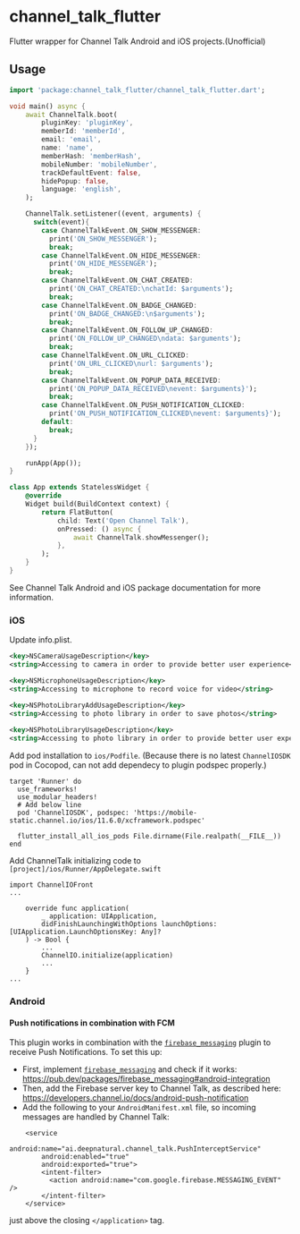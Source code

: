 # channel_talk_flutter

Flutter wrapper for Channel Talk Android and iOS projects.(Unofficial)

## Usage
```dart
import 'package:channel_talk_flutter/channel_talk_flutter.dart';

void main() async {
    await ChannelTalk.boot(
        pluginKey: 'pluginKey',
        memberId: 'memberId',
        email: 'email',
        name: 'name',
        memberHash: 'memberHash',
        mobileNumber: 'mobileNumber',
        trackDefaultEvent: false,
        hidePopup: false,
        language: 'english',
    );

    ChannelTalk.setListener((event, arguments) {
      switch(event){
        case ChannelTalkEvent.ON_SHOW_MESSENGER:
          print('ON_SHOW_MESSENGER');
          break;
        case ChannelTalkEvent.ON_HIDE_MESSENGER:
          print('ON_HIDE_MESSENGER');
          break;
        case ChannelTalkEvent.ON_CHAT_CREATED:
          print('ON_CHAT_CREATED:\nchatId: $arguments');
          break;
        case ChannelTalkEvent.ON_BADGE_CHANGED:
          print('ON_BADGE_CHANGED:\n$arguments');
          break;
        case ChannelTalkEvent.ON_FOLLOW_UP_CHANGED:
          print('ON_FOLLOW_UP_CHANGED\ndata: $arguments');
          break;
        case ChannelTalkEvent.ON_URL_CLICKED:
          print('ON_URL_CLICKED\nurl: $arguments');
          break;
        case ChannelTalkEvent.ON_POPUP_DATA_RECEIVED:
          print('ON_POPUP_DATA_RECEIVED\nevent: $arguments}');
          break;
        case ChannelTalkEvent.ON_PUSH_NOTIFICATION_CLICKED:
          print('ON_PUSH_NOTIFICATION_CLICKED\nevent: $arguments}');
        default:
          break;
      }
    });

    runApp(App());
}

class App extends StatelessWidget {
    @override
    Widget build(BuildContext context) {
        return FlatButton(
            child: Text('Open Channel Talk'),
            onPressed: () async {
                await ChannelTalk.showMessenger();
            },
        );
    }
}

```

See Channel Talk Android and iOS package documentation for more information.

### iOS

Update info.plist.
```xml
<key>NSCameraUsageDescription</key>
<string>Accessing to camera in order to provide better user experience</string>

<key>NSMicrophoneUsageDescription</key>
<string>Accessing to microphone to record voice for video</string>

<key>NSPhotoLibraryAddUsageDescription</key>
<string>Accessing to photo library in order to save photos</string>
 
<key>NSPhotoLibraryUsageDescription</key>
<string>Accessing to photo library in order to provide better user experience</string>
```

Add pod installation to `ios/Podfile`.
(Because there is no latest `ChannelIOSDK` pod in Cocopod, can not add dependecy to plugin podspec properly.)
```
target 'Runner' do
  use_frameworks!
  use_modular_headers!
  # Add below line
  pod 'ChannelIOSDK', podspec: 'https://mobile-static.channel.io/ios/11.6.0/xcframework.podspec'

  flutter_install_all_ios_pods File.dirname(File.realpath(__FILE__))
end
```

Add ChannelTalk initializing code to `[project]/ios/Runner/AppDelegate.swift`
```
import ChannelIOFront
...

    override func application(
        _ application: UIApplication,
        didFinishLaunchingWithOptions launchOptions: [UIApplication.LaunchOptionsKey: Any]?
    ) -> Bool {
        ...
        ChannelIO.initialize(application)
        ...
    }
...

```


### Android

#### Push notifications in combination with FCM
This plugin works in combination with the [`firebase_messaging`](https://pub.dev/packages/firebase_messaging) plugin to receive Push Notifications. To set this up:

* First, implement [`firebase_messaging`](https://pub.dev/packages/firebase_messaging) and check if it works: https://pub.dev/packages/firebase_messaging#android-integration
* Then, add the Firebase server key to Channel Talk, as described here: https://developers.channel.io/docs/android-push-notification
* Add the following to your  `AndroidManifest.xml` file, so incoming messages are handled by Channel Talk:

```
    <service
        android:name="ai.deepnatural.channel_talk.PushInterceptService"
        android:enabled="true"
        android:exported="true">
        <intent-filter>
          <action android:name="com.google.firebase.MESSAGING_EVENT" />
        </intent-filter>
    </service>
```

just above the closing `</application>` tag.

